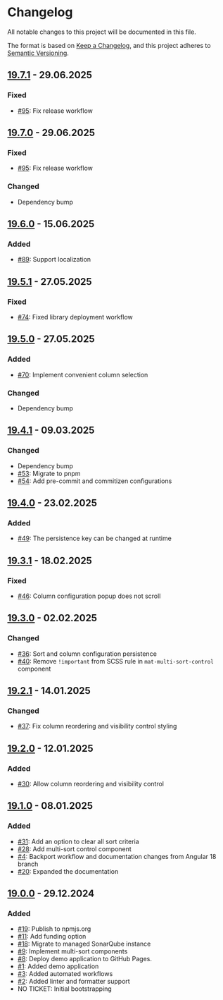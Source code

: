 # Changelog

All notable changes to this project will be documented in this file.

The format is based on [Keep a Changelog](https://keepachangelog.com/en/1.1.0/),
and this project adheres to [Semantic Versioning](https://semver.org/spec/v2.0.0.html).

## [19.7.1] - 29.06.2025

### Fixed

- [#95]: Fix release workflow

## [19.7.0] - 29.06.2025

### Fixed

- [#95]: Fix release workflow

### Changed

- Dependency bump

## [19.6.0] - 15.06.2025

### Added

- [#89]: Support localization

## [19.5.1] - 27.05.2025

### Fixed

- [#74]: Fixed library deployment workflow

## [19.5.0] - 27.05.2025

### Added

- [#70]: Implement convenient column selection

### Changed

- Dependency bump

## [19.4.1] - 09.03.2025

### Changed

- Dependency bump
- [#53]: Migrate to pnpm
- [#54]: Add pre-commit and commitizen configurations

## [19.4.0] - 23.02.2025

### Added

- [#49]: The persistence key can be changed at runtime

## [19.3.1] - 18.02.2025

### Fixed

- [#46]: Column configuration popup does not scroll

## [19.3.0] - 02.02.2025

### Changed

- [#36]: Sort and column configuration persistence
- [#40]: Remove `!important` from SCSS rule in `mat-multi-sort-control` component

## [19.2.1] - 14.01.2025

### Changed

- [#37]: Fix column reordering and visibility control styling

## [19.2.0] - 12.01.2025

### Added

- [#30]: Allow column reordering and visibility control

## [19.1.0] - 08.01.2025

### Added

- [#31]: Add an option to clear all sort criteria
- [#28]: Add multi-sort control component
- [#4]: Backport workflow and documentation changes from Angular 18 branch
- [#20]: Expanded the documentation

## [19.0.0] - 29.12.2024

### Added

- [#19]: Publish to npmjs.org
- [#11]: Add funding option
- [#18]: Migrate to managed SonarQube instance
- [#9]: Implement multi-sort components
- [#8]: Deploy demo application to GitHub Pages.
- [#1]: Added demo application
- [#3]: Added automated workflows
- [#2]: Added linter and formatter support
- NO TICKET: Initial bootstrapping

[Unreleased]: https://github.com/pgerke/ngx-mat-table-multi-sort/compare/v19.7.1...HEAD
[19.7.1]: https://github.com/pgerke/ngx-mat-table-multi-sort/releases/tag/19.7.1
[19.7.0]: https://github.com/pgerke/ngx-mat-table-multi-sort/releases/tag/19.7.0
[19.6.0]: https://github.com/pgerke/ngx-mat-table-multi-sort/releases/tag/19.6.0
[19.5.1]: https://github.com/pgerke/ngx-mat-table-multi-sort/releases/tag/19.5.1
[19.5.0]: https://github.com/pgerke/ngx-mat-table-multi-sort/releases/tag/19.5.0
[19.4.1]: https://github.com/pgerke/ngx-mat-table-multi-sort/releases/tag/19.4.1
[19.4.0]: https://github.com/pgerke/ngx-mat-table-multi-sort/releases/tag/19.4.0
[19.3.1]: https://github.com/pgerke/ngx-mat-table-multi-sort/releases/tag/19.3.1
[19.3.0]: https://github.com/pgerke/ngx-mat-table-multi-sort/releases/tag/19.3.0
[19.2.1]: https://github.com/pgerke/ngx-mat-table-multi-sort/releases/tag/19.2.1
[19.2.0]: https://github.com/pgerke/ngx-mat-table-multi-sort/releases/tag/19.2.0
[19.1.0]: https://github.com/pgerke/ngx-mat-table-multi-sort/releases/tag/19.1.0
[19.0.0]: https://github.com/pgerke/ngx-mat-table-multi-sort/releases/tag/19.0.0
[#95]: https://github.com/pgerke/ngx-mat-table-multi-sort/issues/95
[#89]: https://github.com/pgerke/ngx-mat-table-multi-sort/issues/89
[#74]: https://github.com/pgerke/ngx-mat-table-multi-sort/issues/74
[#70]: https://github.com/pgerke/ngx-mat-table-multi-sort/issues/70
[#53]: https://github.com/pgerke/ngx-mat-table-multi-sort/issues/53
[#54]: https://github.com/pgerke/ngx-mat-table-multi-sort/issues/54
[#49]: https://github.com/pgerke/ngx-mat-table-multi-sort/issues/49
[#46]: https://github.com/pgerke/ngx-mat-table-multi-sort/issues/46
[#36]: https://github.com/pgerke/ngx-mat-table-multi-sort/issues/36
[#40]: https://github.com/pgerke/ngx-mat-table-multi-sort/issues/40
[#37]: https://github.com/pgerke/ngx-mat-table-multi-sort/issues/37
[#30]: https://github.com/pgerke/ngx-mat-table-multi-sort/issues/30
[#31]: https://github.com/pgerke/ngx-mat-table-multi-sort/issues/31
[#28]: https://github.com/pgerke/ngx-mat-table-multi-sort/issues/28
[#4]: https://github.com/pgerke/ngx-mat-table-multi-sort/issues/4
[#20]: https://github.com/pgerke/ngx-mat-table-multi-sort/issues/20
[#19]: https://github.com/pgerke/ngx-mat-table-multi-sort/issues/19
[#11]: https://github.com/pgerke/ngx-mat-table-multi-sort/issues/11
[#18]: https://github.com/pgerke/ngx-mat-table-multi-sort/issues/18
[#9]: https://github.com/pgerke/ngx-mat-table-multi-sort/issues/9
[#8]: https://github.com/pgerke/ngx-mat-table-multi-sort/issues/8
[#1]: https://github.com/pgerke/ngx-mat-table-multi-sort/issues/1
[#3]: https://github.com/pgerke/ngx-mat-table-multi-sort/issues/3
[#2]: https://github.com/pgerke/ngx-mat-table-multi-sort/issues/2
